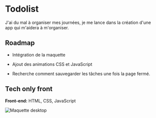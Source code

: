 
# Todolist

J'ai du mal à organiser mes journées, je me lance dans la création d'une app qui m'aidera à m'organiser.



## Roadmap

- Intégration de la maquette

- Ajout des animations CSS et JavaScript

- Recherche comment sauvegarder les tâches une fois la page fermé.
## Tech only front

**Front-end:** HTML, CSS, JavaScript


![Maquette desktop](https://zupimages.net/up/22/09/blj2.jpg)

